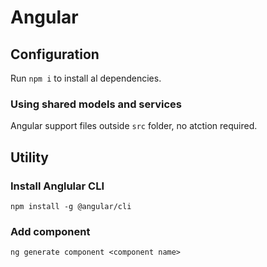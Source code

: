 # Angular

## Configuration

Run `npm i` to install al dependencies.

### Using shared models and services

Angular support files outside `src` folder, no atction required.

## Utility

### Install Anglular CLI

`npm install -g @angular/cli`

### Add component

`ng generate component <component name>`
